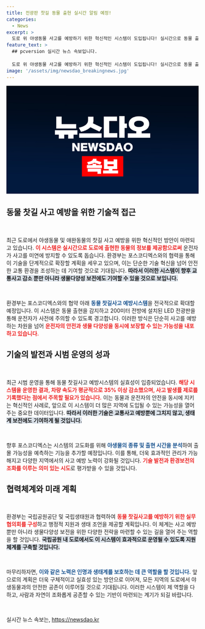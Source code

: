 ```yaml
---
title: 전광판 찻길 동물 출현 실시간 알림 예정!
categories:
  - News
excerpt: >
  도로 위 야생동물 사고를 예방하기 위한 혁신적인 시스템이 도입됩니다! 실시간으로 동물 출현을 알려주는 LED 전광판이 200m 앞에 설치되어 운전자의 안전을 지켜줄 예정입니다. 생물다양성 보전에도 기여할 이 사업, 과연 어떤 변화를 가져올까요?
feature_text: >
  ## pcversion 실시간 뉴스 속보입니다.

  도로 위 야생동물 사고를 예방하기 위한 혁신적인 시스템이 도입됩니다! 실시간으로 동물 출현을 알려주는 LED 전광판이 200m 앞에 설치되어 운전자의 안전을 지켜줄 예정입니다. 생물다양성 보전에도 기여할 이 사업, 과연 어떤 변화를 가져올까요?
image: '/assets/img/newsdao_breakingnews.jpg'
---
```


<p><img src="/assets/img/newsdao_breakingnews.jpg" alt="pcversion 속보" /></p>

<h2 data-ke-size="size26">동물 찻길 사고 예방을 위한 기술적 접근</h2>

<p data-ke-size="size16">&nbsp;</p>

<p>최근 도로에서 야생동물 및 애완동물의 찻길 사고 예방을 위한 혁신적인 방안이 마련되고 있습니다. <b><span style="color: #ee2323;">이 시스템은 실시간으로 도로에 출현한 동물의 정보를 제공함으로써</span></b> 운전자가 사고를 미연에 방지할 수 있도록 돕습니다. 환경부는 포스코디엑스와의 협력을 통해 이 기술을 단계적으로 확장할 계획을 세우고 있으며, 이는 단순한 기술 혁신을 넘어 안전한 교통 환경을 조성하는 데 기여할 것으로 기대됩니다. <b><span style="background-color: #21538527;">따라서 이러한 시스템이 향후 교통사고 감소 뿐만 아니라 생물다양성 보전에도 기여할 수 있을 것으로 보입니다.</span></b></p>

<p data-ke-size="size16">&nbsp;</p>

<p>환경부는 포스코디엑스와의 협약 아래 <b><span style="color: #1a5490;">동물 찻길사고 예방시스템</span></b>을 전국적으로 확대할 예정입니다. 이 시스템은 동물 출현을 감지하고 200미터 전방에 설치된 LED 전광판을 통해 운전자가 사전에 주의할 수 있도록 경고합니다. 이러한 방식은 단순히 사고를 예방하는 차원을 넘어 <b><span style="color: #ee2323;">운전자의 안전과 생물 다양성을 동시에 보장할 수 있는 가능성을 내포하고 있습니다.</span></b></p>

<h2 data-ke-size="size26">기술의 발전과 시범 운영의 성과</h2>

<p data-ke-size="size16">&nbsp;</p>

<p>최근 시범 운영을 통해 동물 찻길사고 예방시스템의 실효성이 입증되었습니다. <b><span style="color: #ee2323;">해당 시스템을 운영한 결과, 차량 속도가 평균적으로 35% 이상 감소했으며, 사고 발생률 제로를 기록했다는 점에서 주목할 필요가 있습니다.</span></b> 이는 동물과 운전자의 안전을 동시에 지키는 혁신적인 사례로, 앞으로 이 시스템이 더 많은 지역에 도입될 수 있는 가능성을 열어주는 중요한 데이터입니다. <b><span style="background-color: #21538527;">따라서 이러한 기술은 교통사고 예방뿐에 그치지 않고, 생태계 보전에도 기여하게 될 것입니다.</span></b></p>

<p data-ke-size="size16">&nbsp;</p>

<p>향후 포스코디엑스는 시스템의 고도화를 위해 <b><span style="color: #1a5490;">야생물의 종류 및 출현 시간을 분석</span></b>하여 출몰 가능성을 예측하는 기능을 추가할 예정입니다. 이를 통해, 더욱 효과적인 관리가 가능해지고 다양한 지역에서의 사고 예방 노력이 강화될 것입니다. <b><span style="color: #ee2323;">기술 발전과 환경보전의 조화를 이루는 의미 있는 시도</span></b>로 평가받을 수 있을 것입니다.</p>

<h2 data-ke-size="size26">협력체계와 미래 계획</h2>

<p data-ke-size="size16">&nbsp;</p>

<p>환경부는 국립공원공단 및 국립생태원과 협력하여 <b><span style="color: #ee2323;">동물 찻길사고를 예방하기 위한 실무 협의회를 구성</span></b>하고 행정적 지원과 생태 조언을 제공할 계획입니다. 이 체계는 사고 예방뿐만 아니라 생물다양성 보전을 위한 다양한 전략을 마련할 수 있는 길을 열어 주는 역할을 할 것입니다. <b><span style="background-color: #21538527;">국립공원 내 도로에서도 이 시스템이 효과적으로 운영될 수 있도록 지원체계를 구축할 것입니다.</span></b></p>

<p data-ke-size="size16">&nbsp;</p>

<p>마무리하자면, <b><span style="color: #1a5490;">이와 같은 노력은 인명과 생태계를 보호하는 데 큰 역할을 할 것입니다.</span></b> 앞으로의 계획은 더욱 구체적이고 실효성 있는 방안으로 이어져, 모든 지역의 도로에서 야생동물과의 안전한 공존이 이루어질 것으로 기대됩니다. 이러한 시스템이 제 역할을 다하고, 사람과 자연이 조화롭게 공존할 수 있는 기반이 마련되는 계기가 되길 바랍니다.</p>

<p data-ke-size="size16">&nbsp;</p>
실시간 뉴스 속보는, <a href="https://newsdao.kr" rel="dofollow">https://newsdao.kr</a>


